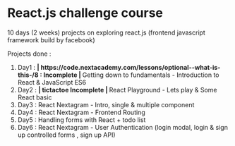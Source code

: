 # React.js challenge course

10 days (2 weeks) projects on exploring react.js (frontend javascript framework build by facebook)

Projects done :

<ol>
    <li>Day1 : <strong>| https://code.nextacademy.com/lessons/optional--what-is-this-/8 : Incomplete | </strong> Getting down to fundamentals - Introduction to React & JavaScript ES6 </li>
    <li>Day2 : <strong>| tictactoe Incomplete | </strong>React Playground - Lets play & Some React basic  </li>
    <li>Day3 : React Nextagram - Intro, single & multiple component </li>
    <li>Day4 : React Nextagram - Frontend Routing</li>
    <li>Day5 : Handling forms with React + todo list</li>
    <li>Day6 : React Nextagram - User Authentication (login modal, login & sign up controlled forms , sign up API)</li>

</ol>

